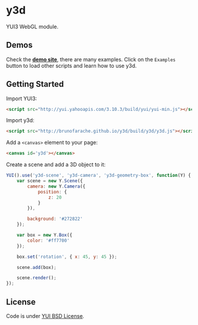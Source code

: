 # y3d

YUI3 WebGL module.

## Demos

Check the **[demo site](http://brunofarache.github.io/y3d)**, there are many examples. Click on the `Examples` button to load other scripts and learn how to use y3d.

## Getting Started

Import YUI3:

``` html
<script src="http://yui.yahooapis.com/3.10.3/build/yui/yui-min.js"></script>
```

Import y3d:

``` html
<script src="http://brunofarache.github.io/y3d/build/y3d/y3d.js"></script>
```

Add a `<canvas>` element to your page:

``` html
<canvas id='y3d'></canvas>
```

Create a scene and add a 3D object to it:

``` javascript
YUI().use('y3d-scene', 'y3d-camera', 'y3d-geometry-box', function(Y) {
	var scene = new Y.Scene({
		camera: new Y.Camera({
			position: {
				z: 20
			}
		}),

		background: '#272822'
	});

	var box = new Y.Box({
		color: '#ff7700'
	});

	box.set('rotation', { x: 45, y: 45 });

	scene.add(box);

	scene.render();
});
```

## License

Code is under [YUI BSD License](http://yuilibrary.com/license).

